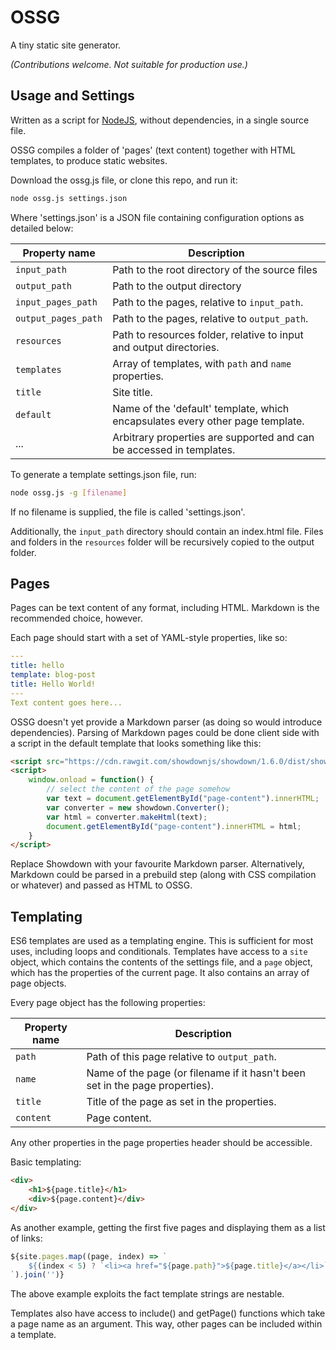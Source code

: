 # OSSG
A tiny static site generator.

*(Contributions welcome. Not suitable for production use.)*

## Usage and Settings
Written as a script for [NodeJS](https://nodejs.org/), without dependencies, in a single source file.

OSSG compiles a folder of 'pages' (text content) together with HTML templates, to produce static websites.

Download the ossg.js file, or clone this repo, and run it:
```bash
node ossg.js settings.json
```

Where 'settings.json' is a JSON file containing configuration options as detailed below:

Property name | Description
--------------|------------
`input_path` | Path to the root directory of the source files
`output_path`| Path to the output directory
`input_pages_path`| Path to the pages, relative to `input_path`.
`output_pages_path`| Path to the pages, relative to `output_path`.
`resources`| Path to resources folder, relative to input and output directories.
`templates`| Array of templates, with `path` and `name` properties.
`title`| Site title.
`default`| Name of the 'default' template, which encapsulates every other page template. 
... | Arbitrary properties are supported and can be accessed in templates.

To generate a template settings.json file, run:
```bash
node ossg.js -g [filename]
```
If no filename is supplied, the file is called 'settings.json'.

Additionally, the `input_path` directory should contain an index.html file.
Files and folders in the `resources` folder will be recursively copied to the output folder.

## Pages
Pages can be text content of any format, including HTML. Markdown is the recommended choice, however.

Each page should start with a set of YAML-style properties, like so:
```yaml
---
title: hello
template: blog-post
title: Hello World!
---
Text content goes here...
```

OSSG doesn't yet provide a Markdown parser (as doing so would introduce dependencies). Parsing of Markdown pages could be done client side with a script in the default template that looks something like this:
```html
<script src="https://cdn.rawgit.com/showdownjs/showdown/1.6.0/dist/showdown.min.js"></script>
<script>
    window.onload = function() {
    	// select the content of the page somehow
    	var text = document.getElementById("page-content").innerHTML;
    	var converter = new showdown.Converter();
    	var html = converter.makeHtml(text);
    	document.getElementById("page-content").innerHTML = html;
	}
</script>
```
Replace Showdown with your favourite Markdown parser.
Alternatively, Markdown could be parsed in a prebuild step (along with CSS compilation or whatever) 
and passed as HTML to OSSG.


## Templating
ES6 templates are used as a templating engine.
This is sufficient for most uses, including loops and conditionals.
Templates have access to a `site` object, which contains the contents of the settings file, and a `page` object, which has the properties of the current page. It also contains an array of page objects.

Every page object has the following properties:

Property name | Description
--------|--------
`path` | Path of this page relative to `output_path`.
`name` | Name of the page (or filename if it hasn't been set in the page properties).
`title` |  Title of the page as set in the properties.
`content` | Page content. 

Any other properties in the page properties header should be accessible.

Basic templating:
```html
<div>
	<h1>${page.title}</h1>
    <div>${page.content}</div>
</div>
```
As another example, getting the first five pages and displaying them as a list of links:
```js
${site.pages.map((page, index) => `
    ${(index < 5) ? `<li><a href="${page.path}">${page.title}</a></li>` : ''}
`).join('')}
```
The above example exploits the fact template strings are nestable.

Templates also have access to include() and getPage() functions which take a page name as an argument. This way, other pages can be included within a template.
